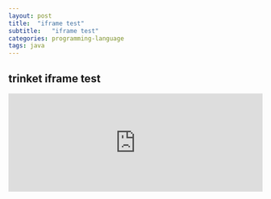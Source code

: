 ```yaml
---
layout: post
title:  "iframe test"
subtitle:   "iframe test"
categories: programming-language
tags: java
---
```




## trinket iframe test

<iframe src="https://trinket.io/embed/html/40b467209a" width="100%" height="5%" frameborder="0" marginwidth="0" marginheight="0" allowfullscreen></iframe>
